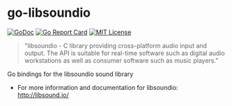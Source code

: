 # go-libsoundio

[![GoDoc](https://godoc.org/github.com/crow-misia/go-libsoundio?status.svg)](https://godoc.org/github.com/crow-misia/go-libsoundio)
[![Go Report Card](https://goreportcard.com/badge/github.com/crow-misia/go-libsoundio)](https://goreportcard.com/report/github.com/crow-misia/go-libsoundio)
[![MIT License](https://img.shields.io/github/license/crow-misia/go-libsoundio)](LICENSE)

> "libsoundio - C library providing cross-platform audio input and output. The API is suitable for real-time software such as digital audio workstations as well as consumer software such as music players."

Go bindings for the libsoundio sound library

* For more information and documentation for libsoundio: http://libsound.io/
